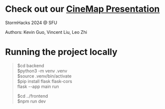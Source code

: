 # Check out our [CineMap Presentation](/CineMapPresentation.pdf)
StormHacks 2024 @ SFU

Authors: Kevin Guo, Vincent Liu, Leo Zhi

# Running the project locally
>$cd backend  
>$python3 -m venv .venv  
>$source .venv/bin/activate  
>$pip install flask flask-cors  
>flask --app main run  
>
>$cd ../frontend  
>$npm run dev  
